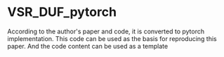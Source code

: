 # VSR_DUF_pytorch
According to the author's paper and code, it is converted to pytorch implementation. This code can be used as the basis for reproducing this paper. And the code content can be used as a template
